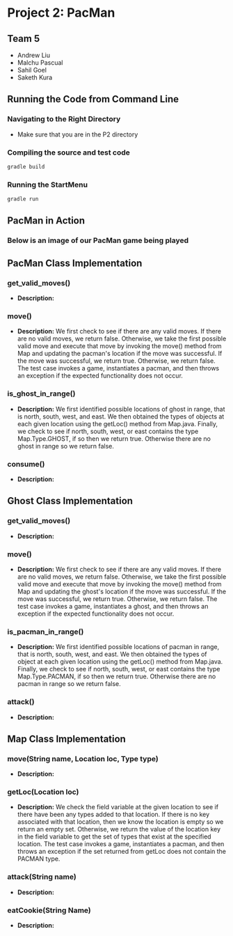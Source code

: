 # Project 2: PacMan

## Team 5
- Andrew Liu
- Malchu Pascual
- Sahil Goel
- Saketh Kura

## Running the Code from Command Line

### Navigating to the Right Directory
- Make sure that you are in the P2 directory

### Compiling the source and test code

```bash
gradle build
```

### Running the StartMenu

```bash
gradle run
```

## PacMan in Action

### Below is an image of our PacMan game being played

## PacMan Class Implementation

### get_valid_moves()
- **Description:**

### move()
- **Description:** We first check to see if there are any valid moves. If there are no valid moves, we return false. Otherwise, we take the first possible valid move and execute that move by invoking the move() method from Map and updating the pacman's location if the move was successful. If the move was successful, we return true. Otherwise, we return false. The test case invokes a game, instantiates a pacman, and then throws an exception if the expected functionality does not occur.

### is_ghost_in_range()
- **Description:** We first identified possible locations of ghost in range, that is north, south, west, and east. We then obtained the types of objects at each given location using the getLoc() method from Map.java. Finally, we check to see if north, south, west, or east contains the type Map.Type.GHOST,  if so then we return true. Otherwise there are no ghost in range so we return false.

### consume()
- **Description:**

## Ghost Class Implementation

### get_valid_moves()
- **Description:**

### move()
- **Description:** We first check to see if there are any valid moves. If there are no valid moves, we return false. Otherwise, we take the first possible valid move and execute that move by invoking the move() method from Map and updating the ghost's location if the move was successful. If the move was successful, we return true. Otherwise, we return false. The test case invokes a game, instantiates a ghost, and then throws an exception if the expected functionality does not occur.

### is_pacman_in_range()
- **Description:** We first identified possible locations of pacman in range, that is north, south, west, and east. We then obtained the types of object at each given location using the getLoc() method from Map.java. Finally, we check to see if north, south, west, or east contains the type Map.Type.PACMAN,  if so then we return true. Otherwise there are no pacman in range so we return false.

### attack()
- **Description:**

## Map Class Implementation

### move(String name, Location loc, Type type)
- **Description:**

### getLoc(Location loc)
- **Description:** We check the field variable at the given location to see if there have been any types added to that location. If there is no key associated with that location, then we know the location is empty so we return an empty set. Otherwise, we return the value of the location key in the field variable to get the set of types that exist at the specified location. The test case invokes a game, instantiates a pacman, and then throws an exception if the set returned from getLoc does not contain the PACMAN type.

### attack(String name)
- **Description:**

### eatCookie(String Name)
- **Description:**

